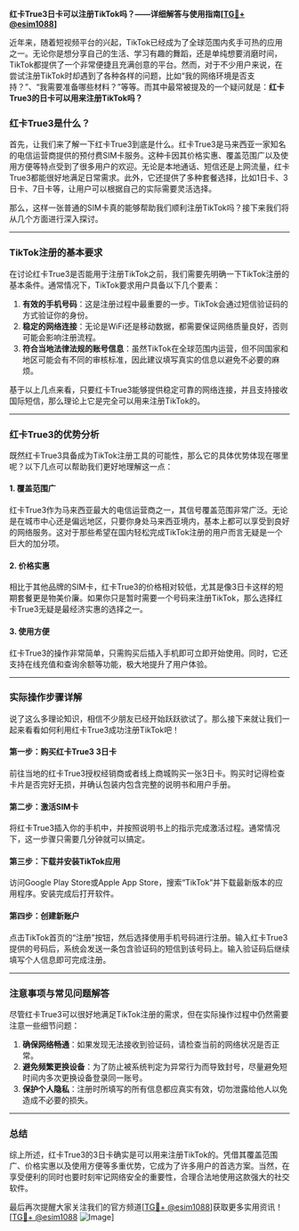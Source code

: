 **红卡True3日卡可以注册TikTok吗？——详细解答与使用指南[[TG💪+ @esim1088](https://t.me/s/esim1088)]**

近年来，随着短视频平台的兴起，TikTok已经成为了全球范围内炙手可热的应用之一。无论你是想分享自己的生活、学习有趣的舞蹈，还是单纯想要消磨时间，TikTok都提供了一个非常便捷且充满创意的平台。然而，对于不少用户来说，在尝试注册TikTok时却遇到了各种各样的问题，比如“我的网络环境是否支持？”、“我需要准备哪些材料？”等等。而其中最常被提及的一个疑问就是：**红卡True3的日卡可以用来注册TikTok吗？**

### 红卡True3是什么？

首先，让我们来了解一下红卡True3到底是什么。红卡True3是马来西亚一家知名的电信运营商提供的预付费SIM卡服务。这种卡因其价格实惠、覆盖范围广以及使用方便等特点受到了很多用户的欢迎。无论是本地通话、短信还是上网流量，红卡True3都能很好地满足日常需求。此外，它还提供了多种套餐选择，比如1日卡、3日卡、7日卡等，让用户可以根据自己的实际需要灵活选择。

那么，这样一张普通的SIM卡真的能够帮助我们顺利注册TikTok吗？接下来我们将从几个方面进行深入探讨。

---

### TikTok注册的基本要求

在讨论红卡True3是否能用于注册TikTok之前，我们需要先明确一下TikTok注册的基本条件。通常情况下，TikTok要求用户具备以下几个要素：

1. **有效的手机号码**：这是注册过程中最重要的一步。TikTok会通过短信验证码的方式验证你的身份。
2. **稳定的网络连接**：无论是WiFi还是移动数据，都需要保证网络质量良好，否则可能会影响注册流程。
3. **符合当地法律法规的账号信息**：虽然TikTok在全球范围内运营，但不同国家和地区可能会有不同的审核标准，因此建议填写真实的信息以避免不必要的麻烦。

基于以上几点来看，只要红卡True3能够提供稳定可靠的网络连接，并且支持接收国际短信，那么理论上它是完全可以用来注册TikTok的。

---

### 红卡True3的优势分析

既然红卡True3具备成为TikTok注册工具的可能性，那么它的具体优势体现在哪里呢？以下几点可以帮助我们更好地理解这一点：

#### 1. 覆盖范围广
红卡True3作为马来西亚最大的电信运营商之一，其信号覆盖范围非常广泛。无论是在城市中心还是偏远地区，只要你身处马来西亚境内，基本上都可以享受到良好的网络服务。这对于那些希望在国内轻松完成TikTok注册的用户而言无疑是一个巨大的加分项。

#### 2. 价格实惠
相比于其他品牌的SIM卡，红卡True3的价格相对较低，尤其是像3日卡这样的短期套餐更是物美价廉。如果你只是暂时需要一个号码来注册TikTok，那么选择红卡True3无疑是最经济实惠的选择之一。

#### 3. 使用方便
红卡True3的操作非常简单，只需购买后插入手机即可立即开始使用。同时，它还支持在线充值和查询余额等功能，极大地提升了用户体验。

---

### 实际操作步骤详解

说了这么多理论知识，相信不少朋友已经开始跃跃欲试了。那么接下来就让我们一起来看看如何利用红卡True3成功注册TikTok吧！

#### 第一步：购买红卡True3 3日卡
前往当地的红卡True3授权经销商或者线上商城购买一张3日卡。购买时记得检查卡片是否完好无损，并确认包装内包含完整的说明书和用户手册。

#### 第二步：激活SIM卡
将红卡True3插入你的手机中，并按照说明书上的指示完成激活过程。通常情况下，这一步骤只需要几分钟就可以搞定。

#### 第三步：下载并安装TikTok应用
访问Google Play Store或Apple App Store，搜索“TikTok”并下载最新版本的应用程序。安装完成后打开软件。

#### 第四步：创建新账户
点击TikTok首页的“注册”按钮，然后选择使用手机号码进行注册。输入红卡True3提供的号码后，系统会发送一条包含验证码的短信到该号码上。输入验证码后继续填写个人信息即可完成注册。

---

### 注意事项与常见问题解答

尽管红卡True3可以很好地满足TikTok注册的需求，但在实际操作过程中仍然需要注意一些细节问题：

1. **确保网络畅通**：如果发现无法接收到验证码，请检查当前的网络状况是否正常。
2. **避免频繁更换设备**：为了防止被系统判定为异常行为而导致封号，尽量避免短时间内多次更换设备登录同一账号。
3. **保护个人隐私**：注册时所填写的所有信息都应真实有效，切勿泄露给他人以免造成不必要的损失。

---

### 总结

综上所述，红卡True3的3日卡确实是可以用来注册TikTok的。凭借其覆盖范围广、价格实惠以及使用方便等多重优势，它成为了许多用户的首选方案。当然，在享受便利的同时也要时刻牢记网络安全的重要性，合理合法地使用这款强大的社交软件。

最后再次提醒大家关注我们的官方频道[[TG💪+ @esim1088](https://t.me/s/esim1088)]获取更多实用资讯！[[TG💪+ @esim1088](https://t.me/s/esim1088) ![Image](https://i.postimg.cc/4NQfJmqS/Snipaste-2025-05-13-00-14-12.png)]